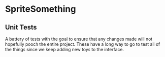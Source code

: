 # SpriteSomething

## Unit Tests

A battery of tests with the goal to ensure that any changes made will not hopefully pooch the entire project. These have a long way to go to test all of the things since we keep adding new toys to the interface.
